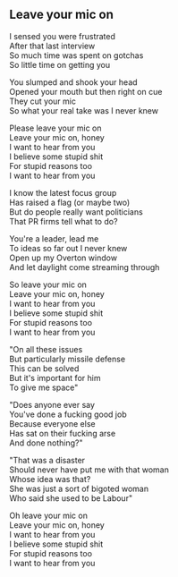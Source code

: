 ## Leave your mic on

I sensed you were frustrated  
After that last interview  
So much time was spent on gotchas  
So little time on getting you  

You slumped and shook your head  
Opened your mouth but then right on cue  
They cut your mic  
So what your real take was I never knew  

Please leave your mic on  
Leave your mic on, honey  
I want to hear from you  
I believe some stupid shit  
For stupid reasons too  
I want to hear from you  

I know the latest focus group  
Has raised a flag (or maybe two)  
But do people really want politicians  
That PR firms tell what to do?  

You're a leader, lead me  
To ideas so far out I never knew  
Open up my Overton window  
And let daylight come streaming through  

So leave your mic on  
Leave your mic on, honey  
I want to hear from you  
I believe some stupid shit  
For stupid reasons too  
I want to hear from you  

"On all these issues  
But particularly missile defense  
This can be solved  
But it's important for him  
To give me space"  

"Does anyone ever say  
You've done a fucking good job  
Because everyone else  
Has sat on their fucking arse  
And done nothing?"  

"That was a disaster  
Should never have put me with that woman  
Whose idea was that?  
She was just a sort of bigoted woman  
Who said she used to be Labour"  

Oh leave your mic on  
Leave your mic on, honey  
I want to hear from you  
I believe some stupid shit  
For stupid reasons too  
I want to hear from you  
